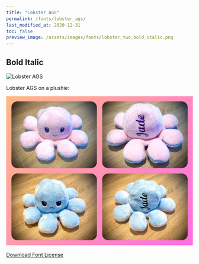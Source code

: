 ```yaml
---
title: "Lobster AGS"
permalink: /fonts/lobster_ags/
last_modified_at: 2020-12-31
toc: false
preview_image: /assets/images/fonts/lobster_two_bold_italic.png
---
```

## Bold Italic

![Lobster AGS](/assets/images/fonts/lobster_two_bold_italic.png)

Lobster AGS on a plushie:

![Lobster 2](/assets/images/fonts/lobster2.jpg)

[Download Font License](https://github.com/inkstitch/inkstitch/tree/main/fonts/lobster_AGS/LICENSE)
